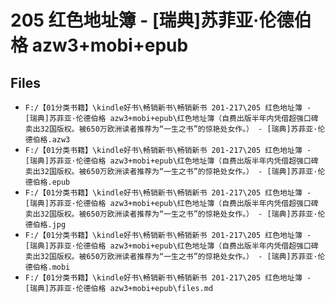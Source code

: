 # 205 红色地址簿 - [瑞典]苏菲亚·伦德伯格 azw3+mobi+epub

## Files

- `F:/【01分类书籍】\kindle好书\畅销新书\畅销新书 201-217\205 红色地址簿 - [瑞典]苏菲亚·伦德伯格 azw3+mobi+epub\红色地址簿（自费出版半年内凭借超强口碑卖出32国版权。被650万欧洲读者推荐为“一生之书”的惊艳处女作。） - [瑞典]苏菲亚·伦德伯格.azw3`
- `F:/【01分类书籍】\kindle好书\畅销新书\畅销新书 201-217\205 红色地址簿 - [瑞典]苏菲亚·伦德伯格 azw3+mobi+epub\红色地址簿（自费出版半年内凭借超强口碑卖出32国版权。被650万欧洲读者推荐为“一生之书”的惊艳处女作。） - [瑞典]苏菲亚·伦德伯格.epub`
- `F:/【01分类书籍】\kindle好书\畅销新书\畅销新书 201-217\205 红色地址簿 - [瑞典]苏菲亚·伦德伯格 azw3+mobi+epub\红色地址簿（自费出版半年内凭借超强口碑卖出32国版权。被650万欧洲读者推荐为“一生之书”的惊艳处女作。） - [瑞典]苏菲亚·伦德伯格.jpg`
- `F:/【01分类书籍】\kindle好书\畅销新书\畅销新书 201-217\205 红色地址簿 - [瑞典]苏菲亚·伦德伯格 azw3+mobi+epub\红色地址簿（自费出版半年内凭借超强口碑卖出32国版权。被650万欧洲读者推荐为“一生之书”的惊艳处女作。） - [瑞典]苏菲亚·伦德伯格.mobi`
- `F:/【01分类书籍】\kindle好书\畅销新书\畅销新书 201-217\205 红色地址簿 - [瑞典]苏菲亚·伦德伯格 azw3+mobi+epub\files.md`
